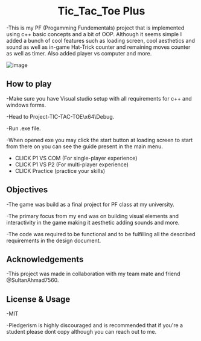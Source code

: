 <h1 align="center">Tic_Tac_Toe Plus</h1>

-This is my PF (Progamming Fundementals) project that is implemented using c++ basic concepts and a bit of OOP. Although it seems simple I added a bunch of cool features such as loading screen, cool aesthetics and sound as well as in-game Hat-Trick counter and remaining moves counter as well as timer. Also added player vs computer and more.

![image](https://user-images.githubusercontent.com/71124592/211892312-304065e4-4d2b-448d-8040-30515f80db57.png)

<h2 align= "left">How to play</h2>

-Make sure you have Visual studio setup with all requirements for c++ and windows forms.

-Head to Project-TIC-TAC-TOE\x64\Debug.

-Run .exe file.

-When opened exe you may click the start button at loading screen to start from there on you can see the guide present in the main menu.
   - CLICK P1 VS COM (For single-player experience)
   - CLICK P1 VS P2 (For multi-player experience)
   - CLICK Practice (practice your skills)

<h2 align= "left">Objectives</h2>

-The game was build as a final project for PF class at my university.

-The primary focus from my end was on building visual elements and interactivity in the game making it aesthetic adding sounds and more.

-The code was required to be functional and to be fulfilling all the described requirements in the design document.

<h2 align= "left">Acknowledgements</h2>

-This project was made in collaboration with my team mate and friend @SultanAhmad7560.

<h2 align= "left">License & Usage</h2>

-MIT

-Pledgerism is highly discouraged and is recommended that if you're a student please dont copy although you can reach out to me.
